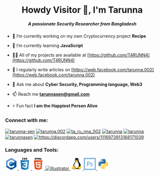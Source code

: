 <h1 align="center">Howdy Visitor 👋, I'm Tarunna</h1>
<h5 align="center">A passionate Security Researcher from Bangladesh

</h5>

- 🔭 I’m currently working on my own Cryptocurrency project **Recipe**

- 🌱 I’m currently learning **JavaScript**

- 👨‍💻 All of my projects are available at [https://github.com/T4RUNN4](https://github.com/T4RUNN4)

- 📝 I regularly write articles on [https://web.facebook.com/tarunna.002](https://web.facebook.com/tarunna.002)

- 💬 Ask me about **Cyber Security, Programming language, Web3**

- 📫 Reach me **tarunnasen@gmail.com**

- ⚡ Fun fact **I am the Happiest Person Alive**

<h3 align="left">Connect with me:</h3>
<p align="left">
<a href="[https://linkedin.com/in/tarunna-sen](http://www.linkedin.com/in/tarunna-sen)" target="blank"><img align="center" src="https://raw.githubusercontent.com/rahuldkjain/github-profile-readme-generator/master/src/images/icons/Social/linked-in-alt.svg" alt="tarunna-sen" height="30" width="40" /></a>
<a href="[https://fb.com/tarunna.002](https://web.facebook.com/tarunna.002)" target="blank"><img align="center" src="https://raw.githubusercontent.com/rahuldkjain/github-profile-readme-generator/master/src/images/icons/Social/facebook.svg" alt="tarunna.002" height="30" width="40" /></a>
<a href="https://instagram.com/ta_ru_nna_002" target="blank"><img align="center" src="https://raw.githubusercontent.com/rahuldkjain/github-profile-readme-generator/master/src/images/icons/Social/instagram.svg" alt="ta_ru_nna_002" height="30" width="40" /></a>
<a href="https://dribbble.com/tarunna" target="blank"><img align="center" src="https://raw.githubusercontent.com/rahuldkjain/github-profile-readme-generator/master/src/images/icons/Social/dribbble.svg" alt="tarunna" height="30" width="40" /></a>
<a href="https://www.behance.net/tarunna" target="blank"><img align="center" src="https://raw.githubusercontent.com/rahuldkjain/github-profile-readme-generator/master/src/images/icons/Social/behance.svg" alt="tarunna" height="30" width="40" /></a>
<a href="[https://www.youtube.com/c/tarunnasen](https://youtube.com/@TarunnaSen)" target="blank"><img align="center" src="https://raw.githubusercontent.com/rahuldkjain/github-profile-readme-generator/master/src/images/icons/Social/youtube.svg" alt="tarunnasen" height="30" width="40" /></a>
<a href="[https://discord.gg/https://discordapp.com/users/1116973913168171039](https://discordapp.com/users/1116973913168171039)" target="blank"><img align="center" src="https://raw.githubusercontent.com/rahuldkjain/github-profile-readme-generator/master/src/images/icons/Social/discord.svg" alt="https://discordapp.com/users/1116973913168171039" height="30" width="40" /></a>
</p>

<h3 align="left">Languages and Tools:</h3>
<p align="left"> <a href="https://www.cprogramming.com/" target="_blank" rel="noreferrer"> <img src="https://raw.githubusercontent.com/devicons/devicon/master/icons/c/c-original.svg" alt="c" width="40" height="40"/> </a> <a href="https://www.w3schools.com/css/" target="_blank" rel="noreferrer"> <img src="https://raw.githubusercontent.com/devicons/devicon/master/icons/css3/css3-original-wordmark.svg" alt="css3" width="40" height="40"/> </a> <a href="https://www.w3.org/html/" target="_blank" rel="noreferrer"> <img src="https://raw.githubusercontent.com/devicons/devicon/master/icons/html5/html5-original-wordmark.svg" alt="html5" width="40" height="40"/> </a> <a href="https://www.adobe.com/in/products/illustrator.html" target="_blank" rel="noreferrer"> <img src="https://www.vectorlogo.zone/logos/adobe_illustrator/adobe_illustrator-icon.svg" alt="illustrator" width="40" height="40"/> </a> <a href="https://www.linux.org/" target="_blank" rel="noreferrer"> <img src="https://raw.githubusercontent.com/devicons/devicon/master/icons/linux/linux-original.svg" alt="linux" width="40" height="40"/> </a> <a href="https://www.photoshop.com/en" target="_blank" rel="noreferrer"> <img src="https://raw.githubusercontent.com/devicons/devicon/master/icons/photoshop/photoshop-line.svg" alt="photoshop" width="40" height="40"/> </a> <a href="https://www.python.org" target="_blank" rel="noreferrer"> <img src="https://raw.githubusercontent.com/devicons/devicon/master/icons/python/python-original.svg" alt="python" width="40" height="40"/> </a> </p>
